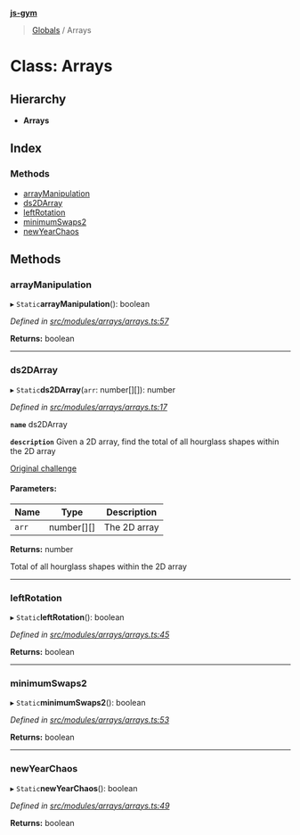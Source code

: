 **[js-gym](../README.md)**

> [Globals](../globals.md) / Arrays

# Class: Arrays

## Hierarchy

* **Arrays**

## Index

### Methods

* [arrayManipulation](arrays.md#arraymanipulation)
* [ds2DArray](arrays.md#ds2darray)
* [leftRotation](arrays.md#leftrotation)
* [minimumSwaps2](arrays.md#minimumswaps2)
* [newYearChaos](arrays.md#newyearchaos)

## Methods

### arrayManipulation

▸ `Static`**arrayManipulation**(): boolean

*Defined in [src/modules/arrays/arrays.ts:57](https://github.com/artleitch/js-gym/blob/f1714d4/src/modules/arrays/arrays.ts#L57)*

**Returns:** boolean

___

### ds2DArray

▸ `Static`**ds2DArray**(`arr`: number[][]): number

*Defined in [src/modules/arrays/arrays.ts:17](https://github.com/artleitch/js-gym/blob/f1714d4/src/modules/arrays/arrays.ts#L17)*

**`name`** ds2DArray

**`description`** 
Given a 2D array, find the total of all hourglass shapes within the 2D
array

[Original challenge](https://www.hackerrank.com/challenges/2d-array/problem?h_l=interview&playlist_slugs%5B%5D%5B%5D=interview-preparation-kit&playlist_slugs%5B%5D%5B%5D=arrays)

#### Parameters:

Name | Type | Description |
------ | ------ | ------ |
`arr` | number[][] | The 2D array |

**Returns:** number

Total of all hourglass shapes within the 2D array

___

### leftRotation

▸ `Static`**leftRotation**(): boolean

*Defined in [src/modules/arrays/arrays.ts:45](https://github.com/artleitch/js-gym/blob/f1714d4/src/modules/arrays/arrays.ts#L45)*

**Returns:** boolean

___

### minimumSwaps2

▸ `Static`**minimumSwaps2**(): boolean

*Defined in [src/modules/arrays/arrays.ts:53](https://github.com/artleitch/js-gym/blob/f1714d4/src/modules/arrays/arrays.ts#L53)*

**Returns:** boolean

___

### newYearChaos

▸ `Static`**newYearChaos**(): boolean

*Defined in [src/modules/arrays/arrays.ts:49](https://github.com/artleitch/js-gym/blob/f1714d4/src/modules/arrays/arrays.ts#L49)*

**Returns:** boolean
